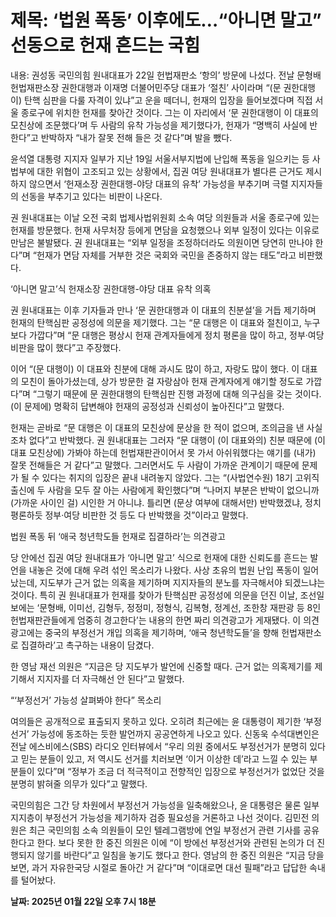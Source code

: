 # **제목: ‘법원 폭동’ 이후에도…“아니면 말고” 선동으로 헌재 흔드는 국힘**

  내용: 권성동 국민의힘 원내대표가 22일 헌법재판소 ‘항의’ 방문에 나섰다. 전날 문형배 헌법재판소장 권한대행과 이재명 더불어민주당 대표가 ‘절친’ 사이라며 “(문 권한대행이) 탄핵 심판을 다룰 자격이 있냐”고 운을 떼더니, 헌재의 입장을 들어보겠다며 직접 서울 종로구에 위치한 헌재를 찾아간 것이다. 그는 이 자리에서 ‘문 권한대행이 이 대표의 모친상에 조문했다’며 두 사람의 유착 가능성을 제기했다가, 헌재가 “명백히 사실에 반한다”고 반박하자 “내가 잘못 전해 들은 것 같다”며 발을 뺐다.

윤석열 대통령 지지자 일부가 지난 19일 서울서부지법에 난입해 폭동을 일으키는 등 사법부에 대한 위협이 고조되고 있는 상황에서, 집권 여당 원내대표가 별다른 근거도 제시하지 않으면서 ‘헌재소장 권한대행-야당 대표의 유착’ 가능성을 부추기며 극렬 지지자들의 선동을 부추기고 있다는 비판이 나온다.

권 원내대표는 이날 오전 국회 법제사법위원회 소속 여당 의원들과 서울 종로구에 있는 헌재를 방문했다. 헌재 사무처장 등에게 면담을 요청했으나 외부 일정이 있다는 이유로 만남은 불발됐다. 권 원내대표는 “외부 일정을 조정하더라도 의원이면 당연히 만나야 한다”며 “헌재가 면담 자체를 거부한 것은 국회와 국민을 존중하지 않는 태도”라고 비판했다.

‘아니면 말고’식 헌재소장 권한대행-야당 대표 유착 의혹

권 원내대표는 이후 기자들과 만나 ‘문 권한대행과 이 대표의 친분설’을 거듭 제기하며 헌재의 탄핵심판 공정성에 의문을 제기했다. 그는 “문 대행은 이 대표와 절친이고, 누구보다 가깝다”며 “문 대행은 평상시 헌재 관계자들에게 정치 평론을 많이 하고, 정부·여당 비판을 많이 했다”고 주장했다.

이어 “(문 대행이) 이 대표와 친분에 대해 과시도 많이 하고, 자랑도 많이 했다. 이 대표의 모친이 돌아가셨는데, 상가 방문한 걸 자랑삼아 헌재 관계자에게 얘기할 정도로 가깝다”며 “그렇기 때문에 문 권한대행의 탄핵심판 진행 과정에 대해 의구심을 갖는 것이다. (이 문제에) 명확히 답변해야 헌재의 공정성과 신뢰성이 높아진다”고 말했다.

헌재는 곧바로 “문 대행은 이 대표의 모친상에 문상을 한 적이 없으며, 조의금을 낸 사실조차 없다”고 반박했다. 권 원내대표는 그러자 “문 대행이 (이 대표와의) 친분 때문에 (이 대표 모친상에) 가봐야 하는데 헌법재판관이어서 못 가서 아쉬워했다는 얘기를 (내가) 잘못 전해들은 거 같다”고 말했다. 그러면서도 두 사람이 가까운 관계이기 때문에 문제가 될 수 있다는 취지의 입장은 끝내 내려놓지 않았다. 그는 “(사법연수원) 18기 고위직 출신에 두 사람을 모두 잘 아는 사람에게 확인했다”며 “나머지 부분은 반박이 없으니까 (가까운 사이인 걸) 시인한 거 아니냐. 틀리면 (문상 여부에 대해서만) 반박했겠냐, 정치평론하듯 정부·여당 비판한 것 등도 다 반박했을 것”이라고 말했다.

법원 폭동 뒤 ‘애국 청년학도들 헌재로 집결하라’는 의견광고

당 안에선 집권 여당 원내대표가 ‘아니면 말고’ 식으로 헌재에 대한 신뢰도를 흔드는 발언을 내놓은 것에 대해 우려 섞인 목소리가 나왔다. 사상 초유의 법원 난입 폭동이 일어났는데, 지도부가 근거 없는 의혹을 제기하며 지지자들의 분노를 자극해서야 되겠느냐는 것이다. 특히 권 원내대표가 헌재를 찾아가 탄핵심판 공정성에 의문을 던진 이날, 조선일보에는 ‘문형배, 이미선, 김형두, 정정미, 정형식, 김복형, 정계선, 조한창 재판광 등 8인 헌법재판관들에게 엄중히 경고한다’는 내용의 한면 짜리 의견광고가 게재됐다. 이 의견광고에는 중국의 부정선거 개입 의혹을 제기하며, ‘애국 청년학도들’을 향해 헌법재판소로 집결하라’고 촉구하는 내용이 담겼다.

한 영남 재선 의원은 “지금은 당 지도부가 발언에 신중할 때다. 근거 없는 의혹제기를 제기해서 지지자를 더 자극해선 안 된다”고 말했다.

“‘부정선거’ 가능성 살펴봐야 한다” 목소리

여의들은 공개적으로 표출되지 못하고 있다. 오히려 최근에는 윤 대통령이 제기한 ‘부정선거’ 가능성에 동조하는 듯한 발언까지 공공연하게 나오고 있다. 신동욱 수석대변인은 전날 에스비에스(SBS) 라디오 인터뷰에서 “우리 의원 중에서도 부정선거가 분명히 있다고 믿는 분들이 있고, 저 역시도 선거를 치러보면 ‘이거 이상한 데’라고 느낄 수 있는 부분들이 있다”며 “정부가 조금 더 적극적이고 전향적인 입장으로 부정선거가 없었단 것을 분명히 밝혀줄 의무가 있다”고 말했다.

국민의힘은 그간 당 차원에서 부정선거 가능성을 일축해왔으나, 윤 대통령은 물론 일부 지지층이 부정선거 가능성을 제기하자 검증 필요성을 거론하고 나선 것이다. 김민전 의원은 최근 국민의힘 소속 의원들이 모인 텔레그램방에 연일 부정선거 관련 기사를 공유한다고 한다. 보다 못한 한 중진 의원은 이에 “이 방에선 부정선거와 관련된 논의가 더 진행되지 않기를 바란다”고 일침을 놓기도 했다고 한다. 영남의 한 중진 의원은 “지금 당을 보면, 과거 자유한국당 시절로 돌아간 거 같다”며 “이대로면 대선 필패”라고 답답한 속내를 털어놨다.

  **날짜: 2025년 01월 22일 오후 7시 18분**